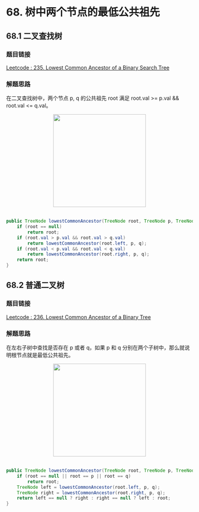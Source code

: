 # 68. 树中两个节点的最低公共祖先


## 68.1 二叉查找树

### 题目链接

[Leetcode : 235. Lowest Common Ancestor of a Binary Search Tree](https://leetcode.com/problems/lowest-common-ancestor-of-a-binary-search-tree/description/)

### 解题思路

在二叉查找树中，两个节点 p, q 的公共祖先 root 满足 root.val \>= p.val && root.val \<= q.val。

<div align="center"> <img src="https://gxmnzl.cn//img/047faac4-a368-4565-8331-2b66253080d3.jpg" width="250"/> </div><br>

```java
public TreeNode lowestCommonAncestor(TreeNode root, TreeNode p, TreeNode q) {
    if (root == null)
        return root;
    if (root.val > p.val && root.val > q.val)
        return lowestCommonAncestor(root.left, p, q);
    if (root.val < p.val && root.val < q.val)
        return lowestCommonAncestor(root.right, p, q);
    return root;
}
```

## 68.2 普通二叉树

### 题目链接

[Leetcode : 236. Lowest Common Ancestor of a Binary Tree](https://leetcode.com/problems/lowest-common-ancestor-of-a-binary-tree/description/)

### 解题思路

在左右子树中查找是否存在 p 或者 q，如果 p 和 q 分别在两个子树中，那么就说明根节点就是最低公共祖先。

<div align="center"> <img src="https://gxmnzl.cn//img/d27c99f0-7881-4f2d-9675-c75cbdee3acd.jpg" width="250"/> </div><br>

```java
public TreeNode lowestCommonAncestor(TreeNode root, TreeNode p, TreeNode q) {
    if (root == null || root == p || root == q)
        return root;
    TreeNode left = lowestCommonAncestor(root.left, p, q);
    TreeNode right = lowestCommonAncestor(root.right, p, q);
    return left == null ? right : right == null ? left : root;
}
```
